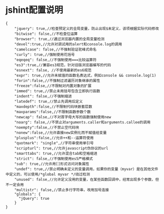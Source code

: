 # jshint配置说明 #
	
	{
	    "jquery": true,//检查预定义的全局变量，防止出现$未定义，该项根据实际代码修改
	    "bitwise": false,//不检查位运算
	    "browser": true,//通过浏览器内置的全局变量检测
	    "devel":true,//允许对调试用的alert和console.log的调用
	    "camelcase": false,//不强制验证驼峰式命名
	    "curly": true,//强制使用花括号
	    "eqeqeq": false,//不强制使用===比较运算符
	    "es3":true,//兼容es3规范，针对旧版浏览器编写的代码
	    "esnext": false, //不使用最新的es6规范
	    "expr": true,//允许未赋值的函数名表达式，例如console && console.log(1)
	    "forin":false,//不强制过滤遍历对象继承的属性    
	    "freeze":false,//不限制对内置对象的扩展
	    "immed": true,//禁止未用括号包含立即执行函数
	    "indent": false,//不强制缩进
	    "latedef": true,//禁止先调用后定义
	    "maxdepth":false,//不限制代码块嵌套层数
	    "maxparams":false,//不限制函数参数个数
	    "newcap": false,//不对首字母大写的函数强制使用new
	    "noarg": false,//不禁止对arguments.caller和arguments.callee的调用
	    "noempty":false,//不禁止空代码块
	    "nonew":false,//允许直接new实例化而不赋值给变量
	    "plusplus":false,//允许++和--运算符使用
	    "quotmark": "single",//字符串使用单引号
	    "scripturl": true,//允许javascript伪协议的url
	    "smarttabs": true,//允许混合tab和空格缩进
	    "strict": false,//不强制使用es5严格模式
	    "sub": true,//允许用[]形式访问对象属性
	    "undef": true,//禁止明确未定义的变量调用，如果你的变量（myvar）是在其他文件中定义的，可以使用/*global myvar */绕过检测
	    "unused": false,//允许定义没用的变量，在某些函数回调中，经常出现多个参数，但不一定会用
	    "multistr": false,//禁止多行字符串，改用加号连接
	    "globals": {
	      "jQuery": true
	    }
	}